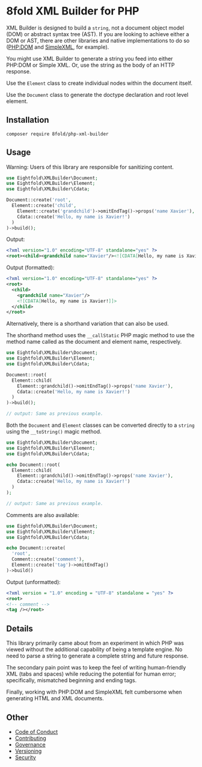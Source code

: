 # 8fold XML Builder for PHP

XML Builder is designed to build a `string`, not a document object model (DOM)
or abstract syntax tree (AST). If you are looking to achieve either a DOM or AST,
there are other libraries and native implementations to do so
([PHP:DOM](https://www.php.net/manual/en/simplexml.examples-basic.php) and
[SimpleXML](https://www.php.net/manual/en/simplexml.examples-basic.php), for example).

You might use XML Builder to generate a string you feed into either PHP:DOM or
Simple XML. Or, use the string as the body of an HTTP response.

Use the `Element` class to create individual nodes within the document itself.

Use the `Document` class to generate the doctype declaration and root level element.

## Installation

`composer require 8fold/php-xml-builder`

## Usage

Warning: Users of this library are responsible for sanitizing content.

```php
use Eightfold\XMLBuilder\Document;
use Eightfold\XMLBuilder\Element;
use Eightfold\XMLBuilder\Cdata;

Document::create('root',
  Element::create('child',
    Element::create('grandchild')->omitEndTag()->props('name Xavier'),
    Cdata::create('Hello, my name is Xavier!')
  )
)->build();
```

Output:

```xml
<?xml version="1.0" encoding="UTF-8" standalone="yes" ?>
<root><child><grandchild name="Xavier"/><![CDATA[Hello, my name is Xavier!]]></child></root>
```
Output (formatted):

```xml
<?xml version="1.0" encoding="UTF-8" standalone="yes" ?>
<root>
  <child>
    <grandchild name="Xavier"/>
    <![CDATA[Hello, my name is Xavier!]]>
  </child>
</root>
```

Alternatively, there is a shorthand variation that can also be used.

The shorthand method uses the `__callStatic` PHP magic method to use the method
name called as the document and element name, respectively.

```php
use Eightfold\XMLBuilder\Document;
use Eightfold\XMLBuilder\Element;
use Eightfold\XMLBuilder\Cdata;

Document::root(
  Element::child(
    Element::grandchild()->omitEndTag()->props('name Xavier'),
    Cdata::create('Hello, my name is Xavier!')
  )
)->build();

// output: Same as previous example.
```

Both the `Document` and `Element` classes can be converted directly to a `string` using the `__toString()` magic method.

```php
use Eightfold\XMLBuilder\Document;
use Eightfold\XMLBuilder\Element;
use Eightfold\XMLBuilder\Cdata;

echo Document::root(
  Element::child(
    Element::grandchild()->omitEndTag()->props('name Xavier'),
    Cdata::create('Hello, my name is Xavier!')
  )
);

// output: Same as previous example.
```

Comments are also available:

```php
use Eightfold\XMLBuilder\Document;
use Eightfold\XMLBuilder\Element;
use Eightfold\XMLBuilder\Cdata;

echo Document::create(
  'root',
  Comment::create('comment'),
  Element::create('tag')->omitEndTag()
)->build()
```

Output (unformatted):

```xml
<?xml version = "1.0" encoding = "UTF-8" standalone = "yes" ?>
<root>
<!-- comment -->
<tag /></root>
```

## Details

This library primarily came about from an experiment in which PHP was viewed
without the additional capability of being a template engine. No need to parse a
string to generate a complete string and future response.

The secondary pain point was to keep the feel of writing human-friendly XML
(tabs and spaces) while reducing the potential for human error; specifically,
mismatched beginning and ending tags.

Finally, working with PHP:DOM and SimpleXML felt cumbersome when generating HTML
and XML documents.

## Other

- [Code of Conduct](https://github.com/8fold/php-xml-builder/blob/master/.github/CODE_OF_CONDUCT.md)
- [Contributing](https://github.com/8fold/php-xml-builder/blob/master/.github/CONTRIBUTING.md)
- [Governance](https://github.com/8fold/php-xml-builder/blob/master/.github/GOVERNANCE.md)
- [Versioning](https://github.com/8fold/php-xml-builder/blob/master/.github/VERSIONING.md)
- [Security](https://github.com/8fold/php-xml-builder/blob/master/.github/SECURITY.md)
